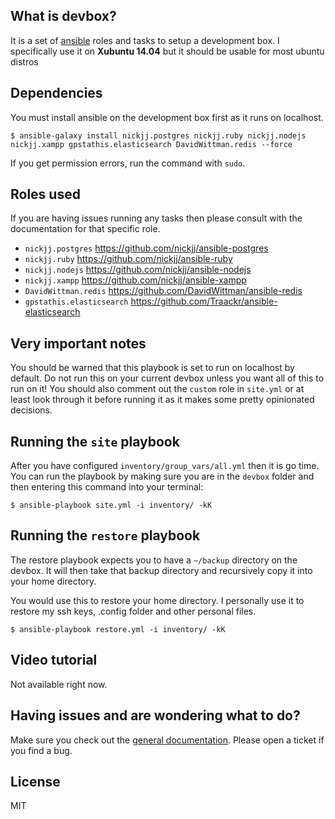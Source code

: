 ## What is devbox?

It is a set of [ansible](http://www.ansible.com/home) roles and tasks to setup a development box. I specifically use it on **Xubuntu 14.04** but it should be usable for most ubuntu distros

## Dependencies

You must install ansible on the development box first as it runs on localhost.

`$ ansible-galaxy install nickjj.postgres nickjj.ruby nickjj.nodejs nickjj.xampp gpstathis.elasticsearch DavidWittman.redis --force`

If you get permission errors, run the command with `sudo`.

## Roles used

If you are having issues running any tasks then please consult with the documentation for that specific role.

- `nickjj.postgres` https://github.com/nickjj/ansible-postgres
- `nickjj.ruby` https://github.com/nickjj/ansible-ruby
- `nickjj.nodejs` https://github.com/nickjj/ansible-nodejs
- `nickjj.xampp` https://github.com/nickjj/ansible-xampp
- `DavidWittman.redis` https://github.com/DavidWittman/ansible-redis
- `gpstathis.elasticsearch` https://github.com/Traackr/ansible-elasticsearch

## Very important notes

You should be warned that this playbook is set to run on localhost by default. Do not run this on your current devbox unless you want all of this to run on it! You should also comment out the `custom` role in `site.yml` or at least look through it before running it as it makes some pretty opinionated decisions.

## Running the `site` playbook

After you have configured `inventory/group_vars/all.yml` then it is go time. You can run the playbook by making sure you are in the `devbox` folder and then entering this command into your terminal:

`$ ansible-playbook site.yml -i inventory/ -kK`

## Running the `restore` playbook

The restore playbook expects you to have a `~/backup` directory on the devbox. It will then take that backup directory and recursively copy it into your home directory.

You would use this to restore your home directory. I personally use it to restore my ssh keys, .config folder and other personal files.

`$ ansible-playbook restore.yml -i inventory/ -kK`

## Video tutorial

Not available right now.

## Having issues and are wondering what to do?

Make sure you check out the [general documentation](https://github.com/nickjj/ansible-playbooks#general-information-and-terminology). Please open a ticket if you find a bug.

## License

MIT

